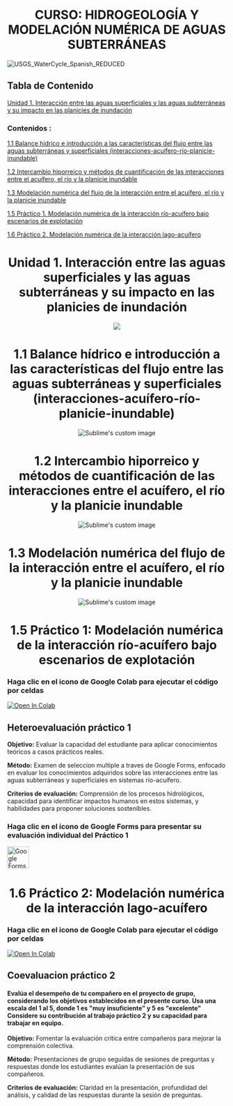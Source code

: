 # <h1 align="center"> CURSO: HIDROGEOLOGÍA Y MODELACIÓN NUMÉRICA DE AGUAS SUBTERRÁNEAS
![USGS_WaterCycle_Spanish_REDUCED](https://github.com/user-attachments/assets/1b0b8215-0c1e-45ac-b7fe-c9c98e4efd90)

## Tabla de Contenido

[Unidad 1. Interacción entre las aguas superficiales y las aguas subterráneas y su impacto en las planicies de inundación](#Unidad-1-Interacción-entre-las-aguas-superficiales-y-las-aguas-subterráneas-y-su-impacto-en-las-planicies-de-inundación)

### Contenidos :

  [1.1 Balance hídrico e introducción a las características del flujo entre las aguas subterráneas y superficiales (interacciones-acuífero-río-planicie-inundable)](#11-Balance-hídrico-e-introducción-a-las-características-del-flujo-entre-las-aguas-subterráneas-y-superficiales-(interacciones-acuífero-río-planicie-inundable))

  [1.2 Intercambio hiporreico y métodos de cuantificación de las interacciones entre el acuífero, el río y la planicie inundable](#12-Intercambio-hiporreico-y-métodos-de-cuantificación-de-las-interacciones-entre-el-acuífero,-el-río-y-la-planicie-inundable)

  [1.3 Modelación numérica del flujo de la interacción entre el acuífero, el río y la planicie inundable](#13-Modelación-numérica-del-flujo-de-la-interacción-entre-el-acuífero-el-río-y-la-planicie-inundable)

  [1.5 Práctico 1. Modelación numérica de la interacción río-acuífero bajo escenarios de explotación](#15-práctico-1-modelación-numérica-de-la-interacción-río-acuífero-bajo-escenarios-de-explotación)

  [1.6 Práctico 2. Modelación numérica de la interacción lago-acuífero](#16-práctico-2-modelación-numérica-de-la-interacción-lago-acuífero)



<h1 align="center">Unidad 1. Interacción entre las aguas superficiales y las aguas subterráneas y su impacto en las planicies de inundación</h1>
<p align="center">
  <img src="https://github.com/user-attachments/assets/833c7222-cf2d-45de-8e90-2c246d014131"/>
</p>


<h1 align="center">1.1 Balance hídrico e introducción a las características del flujo entre las aguas subterráneas y superficiales (interacciones-acuífero-río-planicie-inundable)</h1>
<p align="center">
  <img src="https://github.com/user-attachments/assets/a8ec44c6-84e3-4ae0-9703-983494c3ad62" alt="Sublime's custom image"/>
</p>


<h1 align="center">1.2 Intercambio hiporreico y métodos de cuantificación de las interacciones entre el acuífero, el río y la planicie inundable</h1>
<p align="center">
  <img src="https://github.com/user-attachments/assets/ef42f854-d267-41be-ac3f-5fa265903462" alt="Sublime's custom image"/>
</p>


<h1 align="center">1.3 Modelación numérica del flujo de la interacción entre el acuífero, el río y la planicie inundable</h1>
<p align="center">
  <img src="https://github.com/user-attachments/assets/24f90712-7a99-409c-a8d1-40b6c3c03c7c" alt="Sublime's custom image"/>
</p>


<h1 align="center">1.5 Práctico 1: Modelación numérica de la interacción río-acuífero bajo escenarios de explotación</h1>

### Haga clic en el icono de Google Colab para ejecutar el código por celdas

  <td>
    <a href="https://colab.research.google.com/drive/1R2HwbQCulKm-8FGok0mQM7jbnlz22Ikk?usp=drive_link" target="_parent"><img src="https://colab.research.google.com/assets/colab-badge.svg" alt="Open In Colab"/></a>
  </td>
  <td>

## Heteroevaluación práctico 1

**Objetivo:** Evaluar la capacidad del estudiante para aplicar conocimientos teóricos a casos prácticos reales.

**Método:** Examen de seleccion multiple a traves de Google Forms, enfocado en evaluar los conocimientos adquiridos sobre las interacciones entre las aguas subterráneas y superficiales en sistemas río-acuífero.

**Criterios de evaluación:** Comprensión de los procesos hidrológicos, capacidad para identificar impactos humanos en estos sistemas, y habilidades para proponer soluciones sostenibles.

### Haga clic en el ícono de Google Forms para presentar su evaluación individual del Práctico 1

  <a href="https://docs.google.com/forms/d/e/1FAIpQLSczVhloMrv4e0k1mNFs6CHfqj3TPMHfe5Xy_43XI0xA5g5eow/viewform?usp=sf_link">
  <img src="https://cdn-icons-png.flaticon.com/512/5968/5968528.png" width="50" height="50" alt="Google Forms">
</a>


<h1 align="center">1.6 Práctico 2: Modelación numérica de la interacción lago-acuífero</h1>

### Haga clic en el icono de Google Colab para ejecutar el código por celdas
  <td>
    <a href="https://colab.research.google.com/drive/1OaTsTvTREaxyC3WcC_1tDsVIu3_UiihK#scrollTo=dc06dec7" target="_parent"><img src="https://colab.research.google.com/assets/colab-badge.svg" alt="Open In Colab"/></a>
  </td>
  <td>

## Coevaluacion práctico 2
#### Evalúa el desempeño de tu compañero en el proyecto de grupo,  considerando los objetivos establecidos en el presente curso. Usa una escala del 1 al 5, donde 1 es "muy insuficiente" y 5 es "excelente" Considere su contribución al trabajo práctico 2 y su capacidad para trabajar en equipo.

**Objetivo:** Fomentar la evaluación crítica entre compañeros para mejorar la comprensión colectiva.

**Método:** Presentaciones de grupo seguidas de sesiones de preguntas y respuestas donde los estudiantes evalúan la presentación de sus compañeros.

**Criterios de evaluación:** Claridad en la presentación, profundidad del análisis, y calidad de las respuestas durante la sesión de preguntas.

